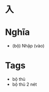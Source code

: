 # 入

# Nghĩa
* (bộ) Nhập (vào)

# Tags
* bộ thủ
*  bộ thủ 2 nét

<script>window.HANZI_FIELD='入';</script>
